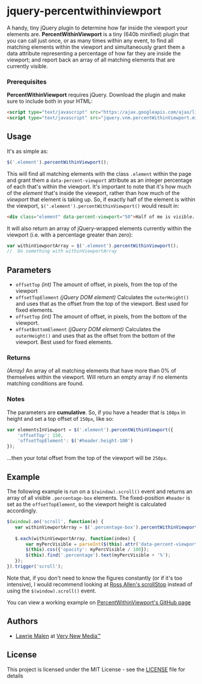 jquery-percentwithinviewport
============================

A handy, tiny jQuery plugin to determine how far inside the viewport your elements are. **PercentWithinViewport** is a tiny 
(640b minified) plugin that you can call just once, or as many times within any event, to find all matching elements within 
the viewport and simultaneously grant them a data attribute representing a percentage of how far they are inside the viewport; 
and report back an array of all matching elements that are currently visible.

### Prerequisites

**PercentWithinViewport** requires jQuery. Download the plugin and make sure to include both in your HTML:

```html
<script type="text/javascript" src="https://ajax.googleapis.com/ajax/libs/jquery/2.0.2/jquery.min.js?ver=2.0.2"></script>
<script type="text/javascript" src="jquery.vnm.percentWithinViewport.min.js"></script>
```

## Usage

It's as simple as:

```js
$('.element').percentWithinViewport();
```

This will find all matching elements with the class `.element` within the page and grant them a `data-percent-viewport`
attribute as an integer percentage of each that's within the viewport. It's important to note that it's how much of the 
_element_ that's inside the viewport, rather than how much of the _viewport_ that element is taking up. So, if exactly half 
of the element is within the viewport, `$('.element').percentWithinViewport()` would result in:

```html
<div class="element" data-percent-viewport="50">Half of me is visible. The other half is A MYSTERY.</div>
```

It will also return an array of jQuery-wrapped elements currently within the viewport (i.e. with a percentage greater 
than zero):

```js
var withinViewportArray = $('.element').percentWithinViewport();
//	Do something with withinViewportArray
```

## Parameters


 * `offsetTop` _(int)_ The amount of offset, in pixels, from the top of the viewport
 * `offsetTopElement` _(jQuery DOM element)_ Calculates the `outerHeight()` and uses that as the offset from the top of the viewport. Best used for fixed elements.
 * `offsetTop` _(int)_ The amount of offset, in pixels, from the bottom of the viewport.
 * `offsetBottomElement` _(jQuery DOM element)_ Calculates the `outerHeight()` and uses that as the offset from the bottom of the viewport. Best used for fixed elements.
 
 ### Returns

_(Array)_ An array of all matching elements that have more than 0% of themselves within the viewport. Will return an empty 
array if no elements matching conditions are found.

### Notes

The parameters are **cumulative**. So, if you have a header that is `100px` in height and set a top offset of `150px`, like so: 

```js
var elementsInViewport = $('.element').percentWithinViewport({
	'offsetTop': 150,
	'offsetTopElement': $('#header.height-100')
});
```

...then your total offset from the top of the viewport will be `250px`. 
 
 ## Example
 
 The following example is run on a `$(window).scroll()` event and returns an array of all visible `.percentage-box` elements. 
 The fixed-position `#header` is set as the `offsetTopElement`, so the viewport height is calculated accordingly.
 
 ```js
$(window).on('scroll', function(e) {
	var withinViewportArray = $('.percentage-box').percentWithinViewport({'offsetTopElement': $('#header')});
	
	$.each(withinViewportArray, function(index) {
		var myPercVisible = parseInt($(this).attr('data-percent-viewport'));
		$(this).css({'opacity': myPercVisible / 100});
		$(this).find('.percentage').text(myPercVisible + '%');
	});
}).trigger('scroll');
 ```
 
 Note that, if you don't need to know the figures constantly (or if it's too intensive), I would recommend looking at 
 [Ross Allen's scrollStop](https://github.com/ssorallen/jquery-scrollstop) instead of using the `$(window).scroll()` event.
 
 You can view a working example on [PercentWithinViewport's GitHub page](https://indextwo.github.io/jquery-percentwithinviewport/)
 
 ## Authors

* [Lawrie Malen](https://github.com/indextwo) at [Very New Media&trade;](http://www.verynewmedia.com)

## License

This project is licensed under the MIT License - see the [LICENSE](LICENSE) file for details